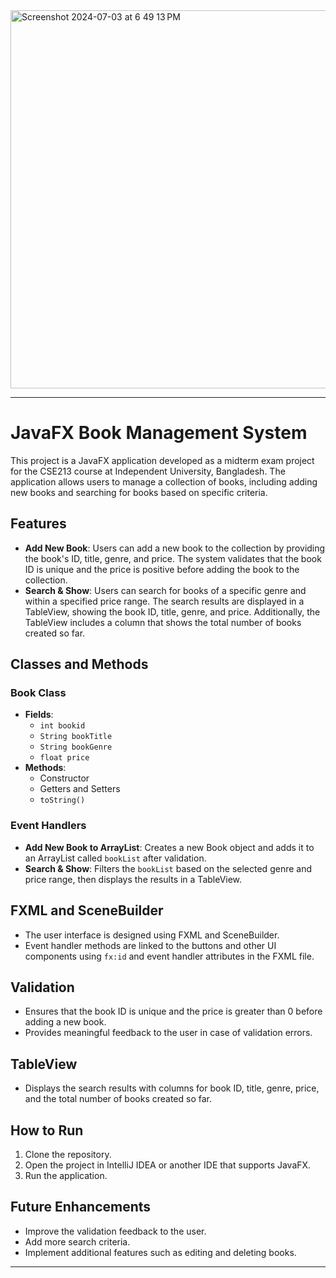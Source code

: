 <img width="605" alt="Screenshot 2024-07-03 at 6 49 13 PM" src="https://github.com/yusaislam48/Book-Library-Management/assets/67018459/3f5c2063-33a7-46d7-91b7-ddd81cbb5862">

---

# JavaFX Book Management System

This project is a JavaFX application developed as a midterm exam project for the CSE213 course at Independent University, Bangladesh. The application allows users to manage a collection of books, including adding new books and searching for books based on specific criteria.

## Features

- **Add New Book**: Users can add a new book to the collection by providing the book's ID, title, genre, and price. The system validates that the book ID is unique and the price is positive before adding the book to the collection.
- **Search & Show**: Users can search for books of a specific genre and within a specified price range. The search results are displayed in a TableView, showing the book ID, title, genre, and price. Additionally, the TableView includes a column that shows the total number of books created so far.

## Classes and Methods

### Book Class

- **Fields**:
  - `int bookid`
  - `String bookTitle`
  - `String bookGenre`
  - `float price`
- **Methods**:
  - Constructor
  - Getters and Setters
  - `toString()`

### Event Handlers

- **Add New Book to ArrayList**: Creates a new Book object and adds it to an ArrayList called `bookList` after validation.
- **Search & Show**: Filters the `bookList` based on the selected genre and price range, then displays the results in a TableView.

## FXML and SceneBuilder

- The user interface is designed using FXML and SceneBuilder.
- Event handler methods are linked to the buttons and other UI components using `fx:id` and event handler attributes in the FXML file.

## Validation

- Ensures that the book ID is unique and the price is greater than 0 before adding a new book.
- Provides meaningful feedback to the user in case of validation errors.

## TableView

- Displays the search results with columns for book ID, title, genre, price, and the total number of books created so far.

## How to Run

1. Clone the repository.
2. Open the project in IntelliJ IDEA or another IDE that supports JavaFX.
3. Run the application.

## Future Enhancements

- Improve the validation feedback to the user.
- Add more search criteria.
- Implement additional features such as editing and deleting books.

---
